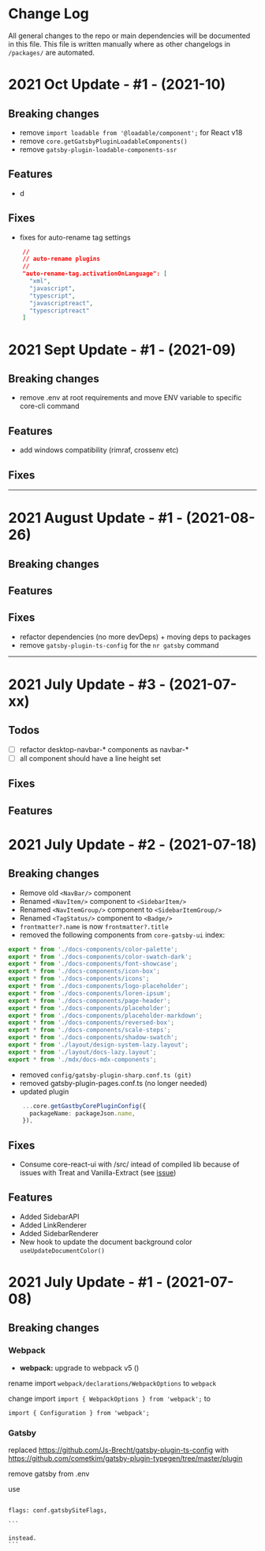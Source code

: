 # Change Log

All general changes to the repo or main dependencies will be documented in this
file. This file is written manually where as other changelogs in `/packages/`
are automated.

# 2021 Oct Update - #1 - (2021-10)

## Breaking changes

- remove `import loadable from '@loadable/component';` for React v18
- remove `core.getGatsbyPluginLoadableComponents()`
- remove `gatsby-plugin-loadable-components-ssr`

## Features

- d

## Fixes

- fixes for auto-rename tag settings

```json
    //
    // auto-rename plugins
    //
    "auto-rename-tag.activationOnLanguage": [
      "xml",
      "javascript",
      "typescript",
      "javascriptreact",
      "typescriptreact"
    ]
```

# 2021 Sept Update - #1 - (2021-09)

## Breaking changes

- remove .env at root requirements and move ENV variable to specific core-cli
  command

## Features

- add windows compatibility (rimraf, crossenv etc)

## Fixes

---

# 2021 August Update - #1 - (2021-08-26)

## Breaking changes

## Features

## Fixes

- refactor dependencies (no more devDeps) + moving deps to packages
- remove `gatsby-plugin-ts-config` for the `nr gatsby` command

---

# 2021 July Update - #3 - (2021-07-xx)

## Todos

- [ ] refactor desktop-navbar-\* components as navbar-\*
- [ ] all component should have a line height set

## Fixes

## Features

# 2021 July Update - #2 - (2021-07-18)

## Breaking changes

- Remove old `<NavBar/>` component
- Renamed `<NavItem/>` component to `<SidebarItem/>`
- Renamed `<NavItemGroup/>` component to `<SidebarItemGroup/>`
- Renamed `<TagStatus/>` component to `<Badge/>`
- `frontmatter?.name` is now `frontmatter?.title`
- removed the following components from `core-gatsby-ui` index:

```ts
export * from './docs-components/color-palette';
export * from './docs-components/color-swatch-dark';
export * from './docs-components/font-showcase';
export * from './docs-components/icon-box';
export * from './docs-components/icons';
export * from './docs-components/logo-placeholder';
export * from './docs-components/loren-ipsum';
export * from './docs-components/page-header';
export * from './docs-components/placeholder';
export * from './docs-components/placeholder-markdown';
export * from './docs-components/reversed-box';
export * from './docs-components/scale-steps';
export * from './docs-components/shadow-swatch';
export * from './layout/design-system-lazy.layout';
export * from './layout/docs-lazy.layout';
export * from './mdx/docs-mdx-components';
```

- removed `config/gatsby-plugin-sharp.conf.ts (git)`
- removed gatsby-plugin-pages.conf.ts (no longer needed)
- updated plugin

```ts
    ...core.getGastbyCorePluginConfig({
      packageName: packageJson.name,
    }),
```

## Fixes

- Consume core-react-ui with /src/ intead of compiled lib because of issues with
  Treat and Vanilla-Extract (see
  [issue](https://github.com/seek-oss/vanilla-extract/issues/231))

## Features

- Added SidebarAPI
- Added LinkRenderer
- Added SidebarRenderer
- New hook to update the document background color `useUpdateDocumentColor()`

# 2021 July Update - #1 - (2021-07-08)

## Breaking changes

### Webpack

- **webpack:** upgrade to webpack v5 ()

rename import `webpack/declarations/WebpackOptions` to `webpack`

change import `import { WebpackOptions } from 'webpack';` to

`import { Configuration } from 'webpack';`

### Gatsby

replaced https://github.com/Js-Brecht/gatsby-plugin-ts-config with
https://github.com/cometkim/gatsby-plugin-typegen/tree/master/plugin

remove gatsby from .env

use

````

flags: conf.gatsbySiteFlags,

```

instead.
```
````
